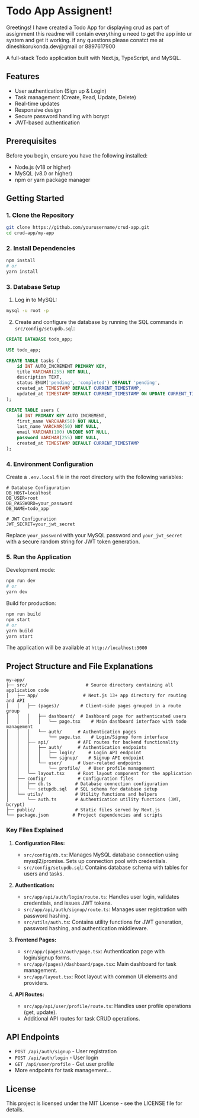 # Todo App Assignent!
Greetings!
I have created a Todo App for displaying crud as part of assignment
this readme will contain everything u need to get the app into ur system and get it working.
if any questions please conatct me at dineshkorukonda.dev@gmail or 8897617900






A full-stack Todo application built with Next.js, TypeScript, and MySQL.

## Features

- User authentication (Sign up & Login)
- Task management (Create, Read, Update, Delete)
- Real-time updates
- Responsive design
- Secure password handling with bcrypt
- JWT-based authentication

## Prerequisites

Before you begin, ensure you have the following installed:
- Node.js (v18 or higher)
- MySQL (v8.0 or higher)
- npm or yarn package manager

## Getting Started

### 1. Clone the Repository

```bash
git clone https://github.com/yourusername/crud-app.git
cd crud-app/my-app
```

### 2. Install Dependencies

```bash
npm install
# or
yarn install
```

### 3. Database Setup

1. Log in to MySQL:
```bash
mysql -u root -p
```

2. Create and configure the database by running the SQL commands in `src/config/setupdb.sql`:
```sql
CREATE DATABASE todo_app;

USE todo_app;

CREATE TABLE tasks (
    id INT AUTO_INCREMENT PRIMARY KEY,
    title VARCHAR(255) NOT NULL,
    description TEXT,
    status ENUM('pending', 'completed') DEFAULT 'pending',
    created_at TIMESTAMP DEFAULT CURRENT_TIMESTAMP,
    updated_at TIMESTAMP DEFAULT CURRENT_TIMESTAMP ON UPDATE CURRENT_TIMESTAMP
);

CREATE TABLE users (
    id INT PRIMARY KEY AUTO_INCREMENT,
    first_name VARCHAR(50) NOT NULL,
    last_name VARCHAR(50) NOT NULL,
    email VARCHAR(100) UNIQUE NOT NULL,
    password VARCHAR(255) NOT NULL,
    created_at TIMESTAMP DEFAULT CURRENT_TIMESTAMP
);
```

### 4. Environment Configuration

Create a `.env.local` file in the root directory with the following variables:

```env
# Database Configuration
DB_HOST=localhost
DB_USER=root
DB_PASSWORD=your_password
DB_NAME=todo_app

# JWT Configuration
JWT_SECRET=your_jwt_secret
```

Replace `your_password` with your MySQL password and `your_jwt_secret` with a secure random string for JWT token generation.

### 5. Run the Application

Development mode:
```bash
npm run dev
# or
yarn dev
```

Build for production:
```bash
npm run build
npm start
# or
yarn build
yarn start
```

The application will be available at `http://localhost:3000`

## Project Structure and File Explanations

```
my-app/
├── src/                      # Source directory containing all application code
│   ├── app/                 # Next.js 13+ app directory for routing and API
│   │   ├── (pages)/        # Client-side pages grouped in a route group
│   │   │   ├── dashboard/  # Dashboard page for authenticated users
│   │   │   │   └── page.tsx    # Main dashboard interface with todo management
│   │   │   └── auth/      # Authentication pages
│   │   │       └── page.tsx    # Login/Signup form interface
│   │   ├── api/           # API routes for backend functionality
│   │   │   ├── auth/      # Authentication endpoints
│   │   │   │   ├── login/     # Login API endpoint
│   │   │   │   └── signup/    # Signup API endpoint
│   │   │   └── user/      # User-related endpoints
│   │   │       └── profile/   # User profile management
│   │   └── layout.tsx     # Root layout component for the application
│   ├── config/            # Configuration files
│   │   ├── db.ts         # Database connection configuration
│   │   └── setupdb.sql   # SQL schema for database setup
│   └── utils/            # Utility functions and helpers
│       └── auth.ts       # Authentication utility functions (JWT, bcrypt)
├── public/               # Static files served by Next.js
└── package.json         # Project dependencies and scripts
```

### Key Files Explained

1. **Configuration Files:**
   - `src/config/db.ts`: Manages MySQL database connection using mysql2/promise. Sets up connection pool with credentials.
   - `src/config/setupdb.sql`: Contains database schema with tables for users and tasks.

2. **Authentication:**
   - `src/app/api/auth/login/route.ts`: Handles user login, validates credentials, and issues JWT tokens.
   - `src/app/api/auth/signup/route.ts`: Manages user registration with password hashing.
   - `src/utils/auth.ts`: Contains utility functions for JWT generation, password hashing, and authentication middleware.

3. **Frontend Pages:**
   - `src/app/(pages)/auth/page.tsx`: Authentication page with login/signup forms.
   - `src/app/(pages)/dashboard/page.tsx`: Main dashboard for task management.
   - `src/app/layout.tsx`: Root layout with common UI elements and providers.

4. **API Routes:**
   - `src/app/api/user/profile/route.ts`: Handles user profile operations (get, update).
   - Additional API routes for task CRUD operations.

## API Endpoints

- `POST /api/auth/signup` - User registration
- `POST /api/auth/login` - User login
- `GET /api/user/profile` - Get user profile
- More endpoints for task management...

## License

This project is licensed under the MIT License - see the LICENSE file for details.
